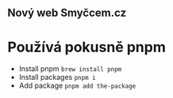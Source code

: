 ## Nový web Smyčcem.cz

# Používá pokusně pnpm

- Install pnpm `brew install pnpm`
- Install packages `pnpm i`
- Add package `pnpm add the-package`
